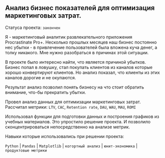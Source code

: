 ## Анализ бизнес показателей для оптимизация маркетинговых затрат. 
Статуса проекта: `закончен`

Я - маркетинговый аналитик развлекательного приложения Procrastinate Pro+. Несколько прошлых месяцев наш бизнес постоянно нес убытки - в привлечение пользователей была вложена куча денег, а толку никакого. Мне нужно разобраться в причинах этой ситуации.

В проекте было интересно найти, что является причиной убытков. Бизнес попал в ловушку, стал покупать клиентов из каналов которые хорошо конвертируют клиентов. Но анализ показал, что клиенты из этих каналов дорогие и не окупаются.

Результат анализ позволил понять бизнесу на что стоит обратить внимание, что-бы прекратить убытки.

Провел анализ данных для оптимизации маркетинговых затрат.
Рассчитал метрики: `LTV`, `CAC`, `Retention rate`, `DAU`, `WAU`, `MAU`, `ROMI`

Использовал функции для подготовки данных и построения графиков из учебных материалов. Это упростило решение проекта. И позволило сконцентрироваться непосредственно на анализе метрик.

Навыки которые использовались при решении проекта:

`Python` | `Pandas` | `Matplotlib` | `когортный анализ` | `юнит-экономика` | `продуктовые метрики`
